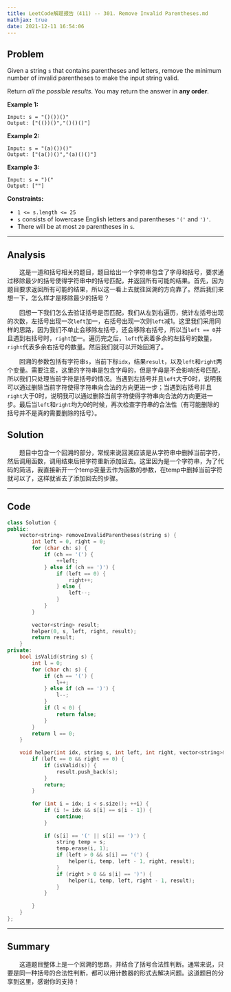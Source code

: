 ```yaml
---
title: LeetCode解题报告（411) -- 301. Remove Invalid Parentheses.md
mathjax: true
date: 2021-12-11 16:54:06
---
```


## Problem

Given a string `s` that contains parentheses and letters, remove the minimum number of invalid parentheses to make the input string valid.

Return *all the possible results*. You may return the answer in **any order**.

<!-- more -->

**Example 1:**

```
Input: s = "()())()"
Output: ["(())()","()()()"]
```

**Example 2:**

```
Input: s = "(a)())()"
Output: ["(a())()","(a)()()"]
```

**Example 3:**

```
Input: s = ")("
Output: [""]
```

**Constraints:**

- `1 <= s.length <= 25`
- `s` consists of lowercase English letters and parentheses `'('` and `')'`.
- There will be at most `20` parentheses in `s`.

------

## Analysis

&emsp;&emsp;这是一道和括号相关的题目，题目给出一个字符串包含了字母和括号，要求通过移除最少的括号使得字符串中的括号匹配，并返回所有可能的结果。首先，因为题目要求返回所有可能的结果，所以这一看上去就往回溯的方向靠了。然后我们来想一下，怎么样才是移除最少的括号？

&emsp;&emsp;回想一下我们怎么去验证括号是否匹配，我们从左到右遍历，统计左括号出现的次数，左括号出现一次`left`加一，右括号出现一次则`left`减1。这里我们采用同样的思路，因为我们不单止会移除左括号，还会移除右括号，所以当`left == 0`并且遇到右括号时，`right`加一。遍历完之后，`left`代表着多余的左括号的数量，`right`代表多余右括号的数量。然后我们就可以开始回溯了。

&emsp;&emsp;回溯的参数包括有字符串`s`，当前下标`idx`，结果`result`，以及`left`和`right`两个变量。需要注意，这里的字符串是包含字母的，但是字母是不会影响括号匹配，所以我们只处理当前字符是括号的情况。当遇到左括号并且`left`大于0时，说明我可以通过删除当前字符使得字符串向合法的方向更进一步；当遇到右括号并且`right`大于0时，说明我可以通过删除当前字符使得字符串向合法的方向更进一步。最后当`left`和`right`均为0的时候，再次检查字符串的合法性（有可能删除的括号并不是真的需要删除的括号）。

## Solution

&emsp;&emsp;题目中包含一个回溯的部分，常规来说回溯应该是从字符串中删掉当前字符，然后调用函数，调用结束后把字符重新添加回去。这里因为是一个字符串，为了代码的简洁，我直接新开一个temp变量去作为函数的参数，在temp中删掉当前字符就可以了，这样就省去了添加回去的步骤。

------

## Code

```c++
class Solution {
public:
    vector<string> removeInvalidParentheses(string s) {
        int left = 0, right = 0;
        for (char ch: s) {
            if (ch == '(') {
                ++left;
            } else if (ch == ')') {
                if (left == 0) {
                    right++;
                } else {
                    left--;
                }
            }
        }
        
        vector<string> result;
        helper(0, s, left, right, result);
        return result;
    }
private:
    bool isValid(string s) {
        int l = 0;
        for (char ch: s) {
            if (ch == '(') {
                l++;
            } else if (ch == ')') {
                l--;
            }
            if (l < 0) {
                return false;
            }
        }
        return l == 0;
    }
    
    void helper(int idx, string s, int left, int right, vector<string>& result) {
        if (left == 0 && right == 0) {
            if (isValid(s)) {
                result.push_back(s);
            }
            return;
        }
        
        for (int i = idx; i < s.size(); ++i) {
            if (i != idx && s[i] == s[i - 1]) {
                continue;
            }
            
            if (s[i] == '(' || s[i] == ')') {
                string temp = s;
                temp.erase(i, 1);
                if (left > 0 && s[i] == '(') {
                    helper(i, temp, left - 1, right, result);
                }
                if (right > 0 && s[i] == ')') {
                    helper(i, temp, left, right - 1, result);
                }
            }
            
        }
    }
};
```

------

## Summary

&emsp;&emsp;这道题目整体上是一个回溯的思路，并结合了括号合法性判断。通常来说，只要是同一种括号的合法性判断，都可以用计数器的形式去解决问题。这道题目的分享到这里，感谢你的支持！

